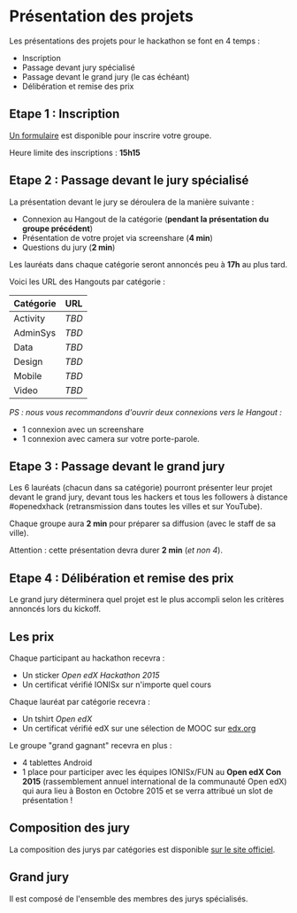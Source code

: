# Présentation des projets

Les présentations des projets pour le hackathon se font en 4 temps :

- Inscription
- Passage devant jury spécialisé
- Passage devant le grand jury (le cas échéant)
- Délibération et remise des prix

## Etape 1 : Inscription

[Un formulaire](https://docs.google.com/spreadsheets/d/1WPBrZpMJ2fzB2zjgbDu2AAMZuKvMw5MxJJ3UMf-DNyE/edit?usp=sharing) est disponible pour inscrire votre groupe.

Heure limite des inscriptions : **15h15**

## Etape 2 : Passage devant le jury spécialisé

La présentation devant le jury se déroulera de la manière suivante :
- Connexion au Hangout de la catégorie (**pendant la présentation du groupe précédent**)
- Présentation de votre projet via screenshare (**4 min**)
- Questions du jury (**2 min**)

Les lauréats dans chaque catégorie seront annoncés peu à **17h** au plus tard.

Voici les URL des Hangouts par catégorie :

| Catégorie | URL |
| -- | -- |
| Activity | *TBD* |
| AdminSys | *TBD* |
| Data | *TBD* |
| Design | *TBD* |
| Mobile | *TBD* |
| Video | *TBD* |


*PS : nous vous recommandons d'ouvrir deux connexions vers le Hangout :*
- 1 connexion avec un screenshare
- 1 connexion avec camera sur votre porte-parole.

## Etape 3 : Passage devant le grand jury

Les 6 lauréats (chacun dans sa catégorie) pourront présenter leur projet devant le grand jury, devant tous les hackers et tous les followers à distance #openedxhack (retransmission dans toutes les villes et sur YouTube).

Chaque groupe aura **2 min** pour préparer sa diffusion (avec le staff de sa ville).

Attention : cette présentation devra durer **2 min** (*et non 4*).

## Etape 4 : Délibération et remise des prix

Le grand jury déterminera quel projet est le plus accompli selon les critères annoncés lors du kickoff.

## Les prix

Chaque participant au hackathon recevra :
- Un sticker *Open edX Hackathon 2015*
- Un certificat vérifié IONISx sur n'importe quel cours

Chaque lauréat par catégorie recevra :
- Un tshirt *Open edX*
- Un certificat vérifié edX sur une sélection de MOOC sur [edx.org](http://edx.org)

Le groupe "grand gagnant" recevra en plus :
- 4 tablettes Android
- 1 place pour participer avec les équipes IONISx/FUN au **Open edX Con 2015** (rassemblement annuel international de la communauté Open edX) qui aura lieu à Boston  en Octobre 2015 et se verra attribué un slot de présentation !

## Composition des jury

La composition des jurys par catégories est disponible [sur le site officiel](http://hack.openedx.fr/jury.html).

## Grand jury

Il est composé de l'ensemble des membres des jurys spécialisés.
